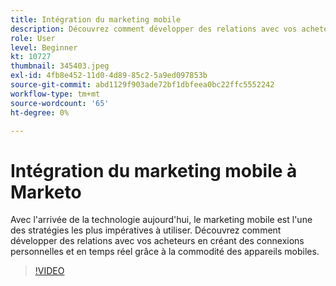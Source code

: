 ```yaml
---
title: Intégration du marketing mobile
description: Découvrez comment développer des relations avec vos acheteurs en créant des connexions personnelles et en temps réel grâce à la commodité des appareils mobiles.
role: User
level: Beginner
kt: 10727
thumbnail: 345403.jpeg
exl-id: 4fb8e452-11d0-4d89-85c2-5a9ed097853b
source-git-commit: abd1129f903ade72bf1dbfeea0bc22ffc5552242
workflow-type: tm+mt
source-wordcount: '65'
ht-degree: 0%

---
```


# Intégration du marketing mobile à Marketo

Avec l&#39;arrivée de la technologie aujourd&#39;hui, le marketing mobile est l&#39;une des stratégies les plus impératives à utiliser. Découvrez comment développer des relations avec vos acheteurs en créant des connexions personnelles et en temps réel grâce à la commodité des appareils mobiles.

>[!VIDEO](https://video.tv.adobe.com/v/345403/?quality=12&learn=on)
